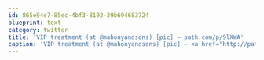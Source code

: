 ```yaml
---
id: 865e94e7-85ec-4bf3-8192-39b694683724
blueprint: text
category: twitter
title: 'VIP treatment (at @mahonyandsons) [pic] — path.com/p/9lXWA'
caption: 'VIP treatment (at @mahonyandsons) [pic] — <a href="http://path.com/p/9lXWA" title="http://path.com/p/9lXWA" class="link link_untco">path.com/p/9lXWA</a>'
---
```

